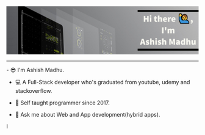 <img src="https://github.com/AshishMadhu/AshishMadhu/blob/main/My%20Post.png" alt="My banner"/>

<hr>
- 😎 I'm Ashish Madhu.

- 💻 A Full-Stack developer who's graduated from youtube, udemy and stackoverflow.

- 🌭 Self taught programmer since 2017.

- 💬 Ask me about Web and App development(hybrid apps).

I 
<!--
**AshishMadhu/AshishMadhu** is a ✨ _special_ ✨ repository because its `README.md` (this file) appears on your GitHub profile.

Here are some ideas to get you started:

- 🔭 I’m currently working on ...
- 🌱 I’m currently learning ...
- 👯 I’m looking to collaborate on ...
- 🤔 I’m looking for help with ...
- 💬 Ask me about ...
- 📫 How to reach me: ...
- 😄 Pronouns: ...
- ⚡ Fun fact: ...
-->
